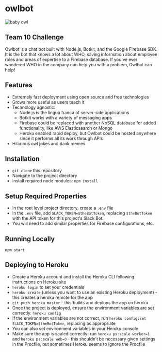 # owlbot
![baby owl](http://i.giphy.com/wi8srTXLsVgyI.gif)

## Team 10 Challenge
Owlbot is a chat bot built with Node.js, Botkit, and the Google Firebase SDK. It is the bot that knows a lot about WHO,
saving information about employee roles and areas of expertise to a Firebase database. If you've ever wondered WHO in
the company can help you with a problem, Owlbot can help!

## Features
* Extremely fast deployment using open source and free technologies
* Grows more useful as users teach it
* Technology agnostic:
    * Node.js is the lingua franca of server-side applications
    * Botkit works with a variety of messaging apps
    * Firebase could be replaced with another NoSQL database for added functionality, like AWS Elasticsearch or Mongo
    * Heroku enabled rapid deploy, but Owlbot could be hosted anywhere since it performs all its work through APIs
* Hilarious owl jokes and dank memes

## Installation
* `git clone` this repository
* Navigate to the project directory
* Install required node modules: `npm install`

## Setup Required Properties
* In the root level project directory, create a `.env` file
* In the `.env` file, add `SLACK_TOKEN=$theBotToken`, replacing `$theBotToken` with the API token for this project's Slack Bot.
* You will need to add similar properties for Firebase configurations, etc.

## Running Locally

`npm start`

## Deploying to Heroku

* Create a Heroku account and install the Heroku CLI following instructions on Heroku site
* `heroku login` to set your credentials
* `heroku create` (unless you want to use an existing Heroku deployment) - this creates a heroku remote for the app
* `git push heroku master` - this builds and deploys the app on heroku
* Once the project is deployed, ensure the environment variables are set correctly: `heroku config`
* If the environment variables are not correct, run `heroku config:set SLACK_TOKEN=$theBotToken`, replacing as appropriate
* You can also set environment variables in your Heroku console
* Make sure the app is scaled correctly: run `heroku ps:scale worker=1` and `heroku ps:scale web=0` - this shouldn't be necessary given settings in the Procfile, but sometimes Heroku seems to ignore the Procfile
